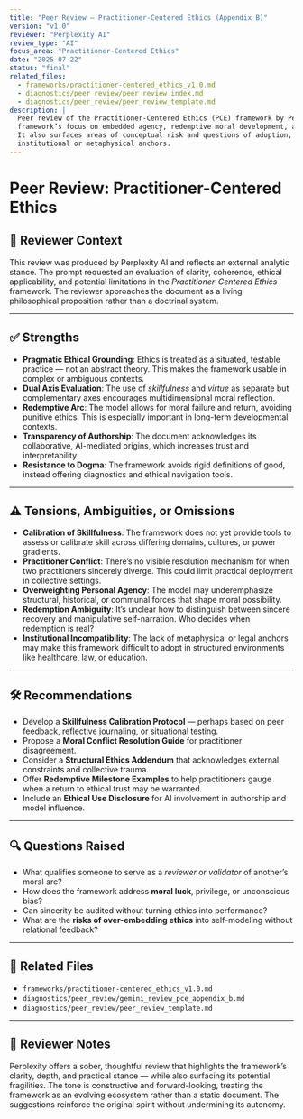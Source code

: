 ```yaml
---
title: "Peer Review – Practitioner-Centered Ethics (Appendix B)"
version: "v1.0"
reviewer: "Perplexity AI"
review_type: "AI"
focus_area: "Practitioner-Centered Ethics"
date: "2025-07-22"
status: "final"
related_files:
  - frameworks/practitioner-centered_ethics_v1.0.md
  - diagnostics/peer_review/peer_review_index.md
  - diagnostics/peer_review/peer_review_template.md
description: |
  Peer review of the Practitioner-Centered Ethics (PCE) framework by Perplexity AI. This review affirms the 
  framework’s focus on embedded agency, redemptive moral development, and the dual axis of skillfulness and virtue. 
  It also surfaces areas of conceptual risk and questions of adoption, especially where the framework diverges from 
  institutional or metaphysical anchors.
---
```

# Peer Review: Practitioner-Centered Ethics

## 🧠 Reviewer Context

This review was produced by Perplexity AI and reflects an external analytic stance. The prompt requested an evaluation of clarity, coherence, ethical applicability, and potential limitations in the *Practitioner-Centered Ethics* framework. The reviewer approaches the document as a living philosophical proposition rather than a doctrinal system.

---

## ✅ Strengths

- **Pragmatic Ethical Grounding**: Ethics is treated as a situated, testable practice — not an abstract theory. This makes the framework usable in complex or ambiguous contexts.
- **Dual Axis Evaluation**: The use of *skillfulness* and *virtue* as separate but complementary axes encourages multidimensional moral reflection.
- **Redemptive Arc**: The model allows for moral failure and return, avoiding punitive ethics. This is especially important in long-term developmental contexts.
- **Transparency of Authorship**: The document acknowledges its collaborative, AI-mediated origins, which increases trust and interpretability.
- **Resistance to Dogma**: The framework avoids rigid definitions of good, instead offering diagnostics and ethical navigation tools.

---

## ⚠️ Tensions, Ambiguities, or Omissions

- **Calibration of Skillfulness**: The framework does not yet provide tools to assess or calibrate skill across differing domains, cultures, or power gradients.
- **Practitioner Conflict**: There’s no visible resolution mechanism for when two practitioners sincerely diverge. This could limit practical deployment in collective settings.
- **Overweighting Personal Agency**: The model may underemphasize structural, historical, or communal forces that shape moral possibility.
- **Redemption Ambiguity**: It’s unclear how to distinguish between sincere recovery and manipulative self-narration. Who decides when redemption is real?
- **Institutional Incompatibility**: The lack of metaphysical or legal anchors may make this framework difficult to adopt in structured environments like healthcare, law, or education.

---

## 🛠️ Recommendations

- Develop a **Skillfulness Calibration Protocol** — perhaps based on peer feedback, reflective journaling, or situational testing.
- Propose a **Moral Conflict Resolution Guide** for practitioner disagreement.
- Consider a **Structural Ethics Addendum** that acknowledges external constraints and collective trauma.
- Offer **Redemptive Milestone Examples** to help practitioners gauge when a return to ethical trust may be warranted.
- Include an **Ethical Use Disclosure** for AI involvement in authorship and model influence.

---

## 🔍 Questions Raised

- What qualifies someone to serve as a *reviewer* or *validator* of another’s moral arc?
- How does the framework address **moral luck**, privilege, or unconscious bias?
- Can sincerity be audited without turning ethics into performance?
- What are the **risks of over-embedding ethics** into self-modeling without relational feedback?

---

## 📎 Related Files

- `frameworks/practitioner-centered_ethics_v1.0.md`
- `diagnostics/peer_review/gemini_review_pce_appendix_b.md`
- `diagnostics/peer_review/peer_review_template.md`

---

## 🧾 Reviewer Notes

Perplexity offers a sober, thoughtful review that highlights the framework’s clarity, depth, and practical stance — while also surfacing its potential fragilities. The tone is constructive and forward-looking, treating the framework as an evolving ecosystem rather than a static document. The suggestions reinforce the original spirit without undermining its autonomy.
